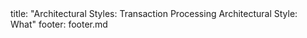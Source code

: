 <frontmatter>
title: "Architectural Styles: Transaction Processing Architectural Style: What"
footer: footer.md
</frontmatter>

<include src="unit-inPage-asFlat.md" boilerplate />